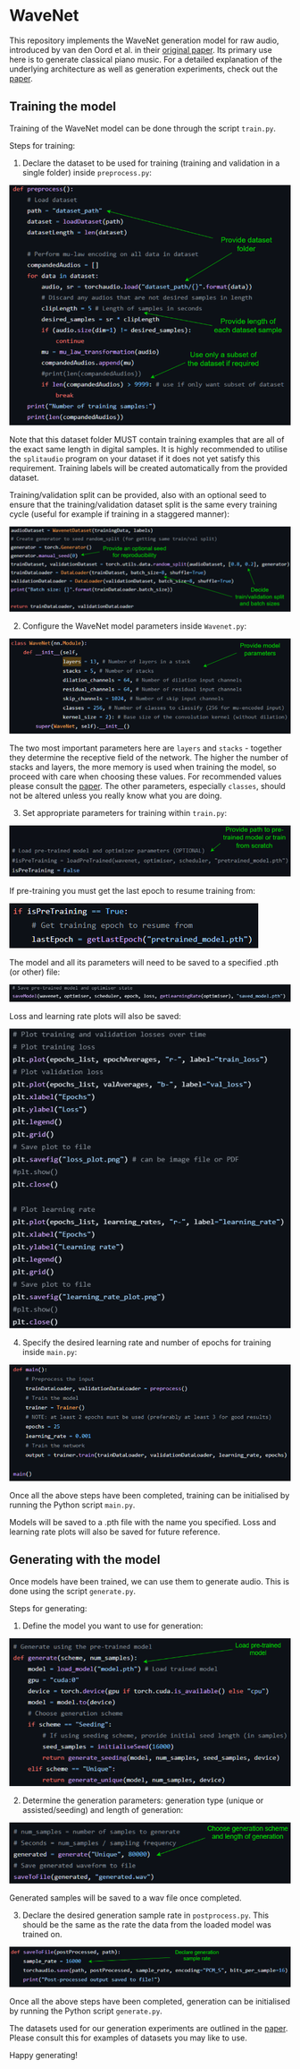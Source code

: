 # WaveNet

This repository implements the WaveNet generation model for raw audio, introduced by van den Oord et al. in their [original paper](https://arxiv.org/abs/1609.03499). Its primary use here is to generate classical piano music. For a detailed explanation of the underlying architecture as well as generation experiments, check out the [paper](PAPER_LINK).

## Training the model

Training of the WaveNet model can be done through the script `train.py`.

Steps for training:

1) Declare the dataset to be used for training (training and validation in a single folder) inside `preprocess.py`:

![Diagram](Images/preprocess.PNG)

Note that this dataset folder MUST contain training examples that are all of the exact same length in digital samples. It is highly recommended to utilise the `splitaudio` program on your dataset if it does not yet satisfy this requirement.
Training labels will be created automatically from the provided dataset.

Training/validation split can be provided, also with an optional seed to ensure that the training/validation dataset split is the same every training cycle (useful for example if training in a staggered manner):

![Diagram](Images/preprocess2.PNG)

2) Configure the WaveNet model parameters inside `Wavenet.py`:

![Diagram](Images/wavenet.PNG)

The two most important parameters here are `layers` and `stacks` - together they determine the receptive field of the network. The higher the number of stacks and layers, the more memory is used when training the model, so proceed with care when choosing these values. For recommended values please consult the [paper](PAPER_LINK). The other parameters, especially `classes`, should not be altered unless you really know what you are doing.

3) Set appropriate parameters for training within `train.py`:

![Diagram](Images/train.PNG)

If pre-training you must get the last epoch to resume training from:

![Diagram](Images/train2.PNG)

The model and all its parameters will need to be saved to a specified .pth (or other) file:

![Diagram](Images/train3.PNG)

Loss and learning rate plots will also be saved:

![Diagram](Images/train4.PNG)

4) Specify the desired learning rate and number of epochs for training inside `main.py`:

![Diagram](Images/main.PNG)

Once all the above steps have been completed, training can be initialised by running the Python script `main.py`.

Models will be saved to a .pth file with the name you specified. Loss and learning rate plots will also be saved for future reference.

## Generating with the model

Once models have been trained, we can use them to generate audio. This is done using the script `generate.py`.

Steps for generating:

1) Define the model you want to use for generation:

![Diagram](Images/generate.PNG)

2) Determine the generation parameters: generation type (unique or assisted/seeding) and length of generation:

![Diagram](Images/generate2.PNG)

Generated samples will be saved to a wav file once completed.

3) Declare the desired generation sample rate in `postprocess.py`. This should be the same as the rate the data from the loaded model was trained on.

![Diagram](Images/postprocess.PNG)

Once all the above steps have been completed, generation can be initialised by running the Python script `generate.py`.

The datasets used for our generation experiments are outlined in the [paper](PAPER_LINK). Please consult this for examples of datasets you may like to use.

Happy generating!